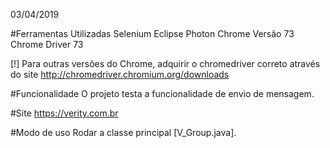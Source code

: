 03/04/2019

#Ferramentas Utilizadas
Selenium
Eclipse Photon
Chrome Versão 73
Chrome Driver 73

[!] Para outras versões do Chrome, adquirir o chromedriver correto através do site http://chromedriver.chromium.org/downloads

#Funcionalidade
O projeto testa a funcionalidade de envio de mensagem.

#Site
https://verity.com.br

#Modo de uso
Rodar a classe principal [V_Group.java].
